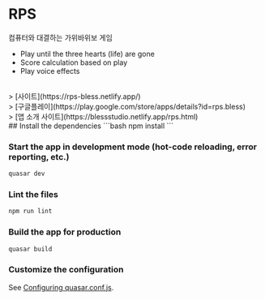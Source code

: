 # RPS
컴퓨터와 대결하는 가위바위보 게임<br>
- Play until the three hearts (life) are gone
- Score calculation based on play
- Play voice effects
<br>
> [사이트](https://rps-bless.netlify.app/)
<br>
> [구글플레이](https://play.google.com/store/apps/details?id=rps.bless)
<br>
> [앱 소개 사이트](https://blessstudio.netlify.app/rps.html)
<br>
## Install the dependencies
```bash
npm install
```

### Start the app in development mode (hot-code reloading, error reporting, etc.)
```bash
quasar dev
```

### Lint the files
```bash
npm run lint
```

### Build the app for production
```bash
quasar build
```

### Customize the configuration
See [Configuring quasar.conf.js](https://quasar.dev/quasar-cli/quasar-conf-js).
